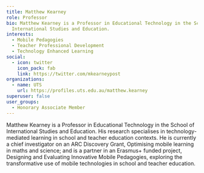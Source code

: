 ```yaml
---
title: Matthew Kearney
role: Professor
bio: Matthew Kearney is a Professor in Educational Technology in the School of
  International Studies and Education.
interests:
  - Mobile Pedagogies
  - Teacher Professional Development
  - Technology Enhanced Learning
social:
  - icon: twitter
    icon_pack: fab
    link: https://twitter.com/mkearneypost
organizations:
  - name: UTS
    url: https://profiles.uts.edu.au/matthew.kearney
superuser: false
user_groups:
  - Honorary Associate Member
---
```

Matthew Kearney is a Professor in Educational Technology in the School of International Studies and Education. His research specialises in technology-mediated learning in school and teacher education contexts. He is currently a chief investigator on an ARC Discovery Grant, Optimising mobile learning in maths and science; and is a partner in an Erasmus+ funded project, Designing and Evaluating Innovative Mobile Pedagogies, exploring the transformative use of mobile technologies in school and teacher education.
